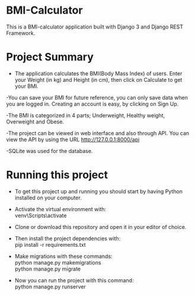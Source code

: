# BMI-Calculator
This is a BMI-calculator application built with Django 3 and Django REST Framework.
# Project Summary
- The application calculates the BMI(Body Mass Index) of users. Enter your Weight (in kg) and Height (in cm), then click on Calculate to get your BMI.

-You can save your BMI for future reference, you can only save data when you are logged in. Creating an account is easy, by clicking on Sign Up.

-The BMI is categorized in 4 parts; Underweight, Healthy weight, Overweight and Obese.

-The project can be viewed in web interface and also through API. You can view the API by using the URL http://127.0.0.1:8000/api 

-SQLite was used for the database.
# Running this project
- To get this project up and running you should start by having Python installed on your computer. 

- Activate the virtual environment with:\
  venv\Scripts\activate

- Clone or download this repository and open it in your editor of choice. 

- Then install the project dependencies with:\
  pip install -r requirements.txt

- Make migrations with these commands:\
  python manage.py makemigrations\
  python manage.py migrate

- Now you can run the project with this command:\
  python manage.py runserver
